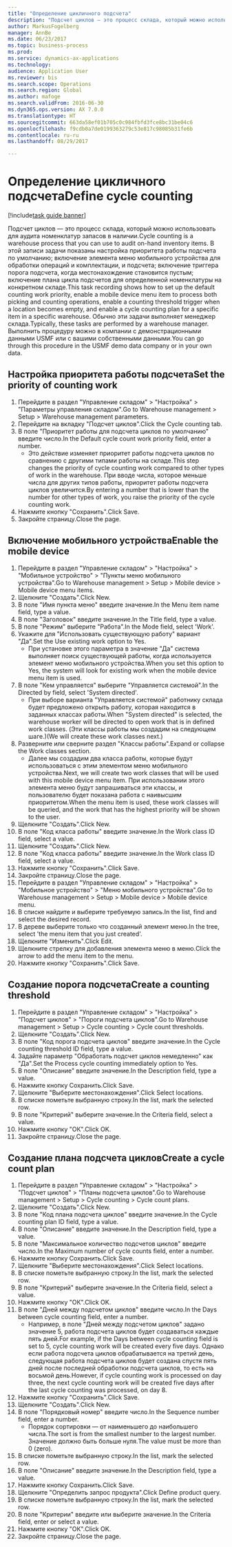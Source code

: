 ```yaml
--- 
title: "Определение цикличного подсчета"
description: "Подсчет циклов — это процесс склада, который можно использовать для аудита номенклатур запасов в наличии."
author: MarkusFogelberg
manager: AnnBe
ms.date: 06/23/2017
ms.topic: business-process
ms.prod: 
ms.service: dynamics-ax-applications
ms.technology: 
audience: Application User
ms.reviewer: bis
ms.search.scope: Operations
ms.search.region: Global
ms.author: mafoge
ms.search.validFrom: 2016-06-30
ms.dyn365.ops.version: AX 7.0.0
ms.translationtype: HT
ms.sourcegitcommit: 663da58ef01b705c0c984fbfd3fce8bc31be04c6
ms.openlocfilehash: f9cdb0a7de0199363279c53e817c98085b31fe6b
ms.contentlocale: ru-ru
ms.lasthandoff: 08/29/2017

---
```

# <a name="define-cycle-counting"></a><span data-ttu-id="38022-103">Определение цикличного подсчета</span><span class="sxs-lookup"><span data-stu-id="38022-103">Define cycle counting</span></span> 

[!include[task guide banner](../../includes/task-guide-banner.md)]

<span data-ttu-id="38022-104">Подсчет циклов — это процесс склада, который можно использовать для аудита номенклатур запасов в наличии.</span><span class="sxs-lookup"><span data-stu-id="38022-104">Cycle counting is a warehouse process that you can use to audit on-hand inventory items.</span></span> <span data-ttu-id="38022-105">В этой записи задачи показаны настройка приоритета работы подсчета по умолчанию; включение элемента меню мобильного устройства для обработки операций и комплектации, и подсчета; включение триггера порога подсчета, когда местонахождение становится пустым; включение плана цикла подсчетов для определенной номенклатуры на конкретном складе.</span><span class="sxs-lookup"><span data-stu-id="38022-105">This task recording shows how to set up the default counting work priority, enable a mobile device menu item to process both picking and counting operations, enable a counting threshold trigger when a location becomes empty, and enable a cycle counting plan for a specific item in a specific warehouse.</span></span> <span data-ttu-id="38022-106">Обычно эти задачи выполняет менеджер склада.</span><span class="sxs-lookup"><span data-stu-id="38022-106">Typically, these tasks are performed by a warehouse manager.</span></span> <span data-ttu-id="38022-107">Выполнить процедуру можно в компании с демонстрационными данными USMF или с вашими собственными данными.</span><span class="sxs-lookup"><span data-stu-id="38022-107">You can go through this procedure in the USMF demo data company or in your own data.</span></span>


## <a name="set-the-priority-of-counting-work"></a><span data-ttu-id="38022-108">Настройка приоритета работы подсчета</span><span class="sxs-lookup"><span data-stu-id="38022-108">Set the priority of counting work</span></span>
1. <span data-ttu-id="38022-109">Перейдите в раздел "Управление складом" > "Настройка" > "Параметры управления складом".</span><span class="sxs-lookup"><span data-stu-id="38022-109">Go to Warehouse management > Setup > Warehouse management parameters.</span></span>
2. <span data-ttu-id="38022-110">Перейдите на вкладку "Подсчет циклов".</span><span class="sxs-lookup"><span data-stu-id="38022-110">Click the Cycle counting tab.</span></span>
3. <span data-ttu-id="38022-111">В поле "Приоритет работы для подсчета циклов по умолчанию" введите число.</span><span class="sxs-lookup"><span data-stu-id="38022-111">In the Default cycle count work priority field, enter a number.</span></span>
    * <span data-ttu-id="38022-112">Это действие изменяет приоритет работы подсчета циклов по сравнению с другими типами работы на складе.</span><span class="sxs-lookup"><span data-stu-id="38022-112">This step changes the priority of cycle counting work compared to other types of work in the warehouse.</span></span> <span data-ttu-id="38022-113">При вводе числа, которое меньше числа для других типов работы, приоритет работы подсчета циклов увеличится.</span><span class="sxs-lookup"><span data-stu-id="38022-113">By entering a number that is lower than the number for other types of work, you raise the priority of the cycle counting work.</span></span>  
4. <span data-ttu-id="38022-114">Нажмите кнопку "Сохранить".</span><span class="sxs-lookup"><span data-stu-id="38022-114">Click Save.</span></span>
5. <span data-ttu-id="38022-115">Закройте страницу.</span><span class="sxs-lookup"><span data-stu-id="38022-115">Close the page.</span></span>

## <a name="enable-the-mobile-device"></a><span data-ttu-id="38022-116">Включение мобильного устройства</span><span class="sxs-lookup"><span data-stu-id="38022-116">Enable the mobile device</span></span>
1. <span data-ttu-id="38022-117">Перейдите в раздел "Управление складом" > "Настройка" > "Мобильное устройство" > "Пункты меню мобильного устройства".</span><span class="sxs-lookup"><span data-stu-id="38022-117">Go to Warehouse management > Setup > Mobile device > Mobile device menu items.</span></span>
2. <span data-ttu-id="38022-118">Щелкните "Создать".</span><span class="sxs-lookup"><span data-stu-id="38022-118">Click New.</span></span>
3. <span data-ttu-id="38022-119">В поле "Имя пункта меню" введите значение.</span><span class="sxs-lookup"><span data-stu-id="38022-119">In the Menu item name field, type a value.</span></span>
4. <span data-ttu-id="38022-120">В поле "Заголовок" введите значение.</span><span class="sxs-lookup"><span data-stu-id="38022-120">In the Title field, type a value.</span></span>
5. <span data-ttu-id="38022-121">В поле "Режим" выберите "Работа".</span><span class="sxs-lookup"><span data-stu-id="38022-121">In the Mode field, select 'Work'.</span></span>
6. <span data-ttu-id="38022-122">Укажите для "Использовать существующую работу" вариант "Да".</span><span class="sxs-lookup"><span data-stu-id="38022-122">Set the Use existing work option to Yes.</span></span>
    * <span data-ttu-id="38022-123">При установке этого параметра в значение "Да" система выполняет поиск существующей работы, когда используется элемент меню мобильного устройства.</span><span class="sxs-lookup"><span data-stu-id="38022-123">When you set this option to Yes, the system will look for existing work when the mobile device menu item is used.</span></span>  
7. <span data-ttu-id="38022-124">В поле "Кем управляется" выберите "Управляется системой".</span><span class="sxs-lookup"><span data-stu-id="38022-124">In the Directed by field, select 'System directed'.</span></span>
    * <span data-ttu-id="38022-125">При выборе варианта "Управляется системой" работнику склада будет предложено открыть работу, которая находится в заданных классах работы.</span><span class="sxs-lookup"><span data-stu-id="38022-125">When "System directed" is selected, the warehouse worker will be directed to open work that is in defined work classes.</span></span> <span data-ttu-id="38022-126">(Эти классы работы мы создадим на следующем шаге.)</span><span class="sxs-lookup"><span data-stu-id="38022-126">(We will create these work classes next.)</span></span>  
8. <span data-ttu-id="38022-127">Разверните или сверните раздел "Классы работы".</span><span class="sxs-lookup"><span data-stu-id="38022-127">Expand or collapse the Work classes section.</span></span>
    * <span data-ttu-id="38022-128">Далее мы создадим два класса работы, которые будут использоваться с этим элементом меню мобильного устройства.</span><span class="sxs-lookup"><span data-stu-id="38022-128">Next, we will create two work classes that will be used with this mobile device menu item.</span></span> <span data-ttu-id="38022-129">При использовании этого элемента меню будут запрашиваться эти классы, и пользователю будет показана работа с наивысшим приоритетом.</span><span class="sxs-lookup"><span data-stu-id="38022-129">When the menu item is used, these work classes will be queried, and the work that has the highest priority will be shown to the user.</span></span>  
9. <span data-ttu-id="38022-130">Щелкните "Создать".</span><span class="sxs-lookup"><span data-stu-id="38022-130">Click New.</span></span>
10. <span data-ttu-id="38022-131">В поле "Код класса работы" введите значение.</span><span class="sxs-lookup"><span data-stu-id="38022-131">In the Work class ID field, select a value.</span></span>
11. <span data-ttu-id="38022-132">Щелкните "Создать".</span><span class="sxs-lookup"><span data-stu-id="38022-132">Click New.</span></span>
12. <span data-ttu-id="38022-133">В поле "Код класса работы" введите значение.</span><span class="sxs-lookup"><span data-stu-id="38022-133">In the Work class ID field, select a value.</span></span>
13. <span data-ttu-id="38022-134">Нажмите кнопку "Сохранить".</span><span class="sxs-lookup"><span data-stu-id="38022-134">Click Save.</span></span>
14. <span data-ttu-id="38022-135">Закройте страницу.</span><span class="sxs-lookup"><span data-stu-id="38022-135">Close the page.</span></span>
15. <span data-ttu-id="38022-136">Перейдите в раздел "Управление складом" > "Настройка" > "Мобильное устройство" > "Меню мобильного устройства".</span><span class="sxs-lookup"><span data-stu-id="38022-136">Go to Warehouse management > Setup > Mobile device > Mobile device menu.</span></span>
16. <span data-ttu-id="38022-137">В списке найдите и выберите требуемую запись.</span><span class="sxs-lookup"><span data-stu-id="38022-137">In the list, find and select the desired record.</span></span>
17. <span data-ttu-id="38022-138">В дереве выберите только что созданный элемент меню.</span><span class="sxs-lookup"><span data-stu-id="38022-138">In the tree, select 'the menu item that you just created'.</span></span>
18. <span data-ttu-id="38022-139">Щелкните "Изменить".</span><span class="sxs-lookup"><span data-stu-id="38022-139">Click Edit.</span></span>
19. <span data-ttu-id="38022-140">Щелкните стрелку для добавления элемента меню в меню.</span><span class="sxs-lookup"><span data-stu-id="38022-140">Click the arrow to add the menu item to the menu.</span></span>
20. <span data-ttu-id="38022-141">Нажмите кнопку "Сохранить".</span><span class="sxs-lookup"><span data-stu-id="38022-141">Click Save.</span></span>

## <a name="create-a-counting-threshold"></a><span data-ttu-id="38022-142">Создание порога подсчета</span><span class="sxs-lookup"><span data-stu-id="38022-142">Create a counting threshold</span></span>
1. <span data-ttu-id="38022-143">Перейдите в раздел "Управление складом" > "Настройка" > "Подсчет циклов" > "Пороги подсчета циклов".</span><span class="sxs-lookup"><span data-stu-id="38022-143">Go to Warehouse management > Setup > Cycle counting > Cycle count thresholds.</span></span>
2. <span data-ttu-id="38022-144">Щелкните "Создать".</span><span class="sxs-lookup"><span data-stu-id="38022-144">Click New.</span></span>
3. <span data-ttu-id="38022-145">В поле "Код порога подсчета циклов" введите значение.</span><span class="sxs-lookup"><span data-stu-id="38022-145">In the Cycle counting threshold ID field, type a value.</span></span>
4. <span data-ttu-id="38022-146">Задайте параметр "Обработать подсчет циклов немедленно" как "Да".</span><span class="sxs-lookup"><span data-stu-id="38022-146">Set the Process cycle counting immediately option to Yes.</span></span>
5. <span data-ttu-id="38022-147">В поле "Описание" введите значение.</span><span class="sxs-lookup"><span data-stu-id="38022-147">In the Description field, type a value.</span></span>
6. <span data-ttu-id="38022-148">Нажмите кнопку Сохранить.</span><span class="sxs-lookup"><span data-stu-id="38022-148">Click Save.</span></span>
7. <span data-ttu-id="38022-149">Щелкните "Выберите местонахождения".</span><span class="sxs-lookup"><span data-stu-id="38022-149">Click Select locations.</span></span>
8. <span data-ttu-id="38022-150">В списке пометьте выбранную строку.</span><span class="sxs-lookup"><span data-stu-id="38022-150">In the list, mark the selected row.</span></span>
9. <span data-ttu-id="38022-151">В поле "Критерий" выберите значение.</span><span class="sxs-lookup"><span data-stu-id="38022-151">In the Criteria field, select a value.</span></span>
10. <span data-ttu-id="38022-152">Нажмите кнопку "OК".</span><span class="sxs-lookup"><span data-stu-id="38022-152">Click OK.</span></span>
11. <span data-ttu-id="38022-153">Закройте страницу.</span><span class="sxs-lookup"><span data-stu-id="38022-153">Close the page.</span></span>

## <a name="create-a-cycle-count-plan"></a><span data-ttu-id="38022-154">Создание плана подсчета циклов</span><span class="sxs-lookup"><span data-stu-id="38022-154">Create a cycle count plan</span></span>
1. <span data-ttu-id="38022-155">Перейдите в раздел "Управление складом" > "Настройка" > "Подсчет циклов" > "Планы подсчета циклов".</span><span class="sxs-lookup"><span data-stu-id="38022-155">Go to Warehouse management > Setup > Cycle counting > Cycle count plans.</span></span>
2. <span data-ttu-id="38022-156">Щелкните "Создать".</span><span class="sxs-lookup"><span data-stu-id="38022-156">Click New.</span></span>
3. <span data-ttu-id="38022-157">В поле "Код плана подсчета циклов" введите значение.</span><span class="sxs-lookup"><span data-stu-id="38022-157">In the Cycle counting plan ID field, type a value.</span></span>
4. <span data-ttu-id="38022-158">В поле "Описание" введите значение.</span><span class="sxs-lookup"><span data-stu-id="38022-158">In the Description field, type a value.</span></span>
5. <span data-ttu-id="38022-159">В поле "Максимальное количество подсчетов циклов" введите число.</span><span class="sxs-lookup"><span data-stu-id="38022-159">In the Maximum number of cycle counts field, enter a number.</span></span>
6. <span data-ttu-id="38022-160">Нажмите кнопку Сохранить.</span><span class="sxs-lookup"><span data-stu-id="38022-160">Click Save.</span></span>
7. <span data-ttu-id="38022-161">Щелкните "Выберите местонахождения".</span><span class="sxs-lookup"><span data-stu-id="38022-161">Click Select locations.</span></span>
8. <span data-ttu-id="38022-162">В списке пометьте выбранную строку.</span><span class="sxs-lookup"><span data-stu-id="38022-162">In the list, mark the selected row.</span></span>
9. <span data-ttu-id="38022-163">В поле "Критерий" выберите значение.</span><span class="sxs-lookup"><span data-stu-id="38022-163">In the Criteria field, select a value.</span></span>
10. <span data-ttu-id="38022-164">Нажмите кнопку "OК".</span><span class="sxs-lookup"><span data-stu-id="38022-164">Click OK.</span></span>
11. <span data-ttu-id="38022-165">В поле "Дней между подсчетом циклов" введите число.</span><span class="sxs-lookup"><span data-stu-id="38022-165">In the Days between cycle counting field, enter a number.</span></span>
    * <span data-ttu-id="38022-166">Например, в поле "Дней между подсчетом циклов" задано значение 5, работа подсчета циклов будет создаваться каждые пять дней.</span><span class="sxs-lookup"><span data-stu-id="38022-166">For example, if the Days between cycle counting field is set to 5, cycle counting work will be created every five days.</span></span> <span data-ttu-id="38022-167">Однако если работа подсчета циклов обрабатывается на третий день, следующая работа подсчета циклов будет создана спустя пять дней после последней обработки подсчета циклов, то есть на восьмой день.</span><span class="sxs-lookup"><span data-stu-id="38022-167">However, if cycle counting work is processed on day three, the next cycle counting work will be created five days after the last cycle counting was processed, on day 8.</span></span>  
12. <span data-ttu-id="38022-168">Нажмите кнопку "Сохранить".</span><span class="sxs-lookup"><span data-stu-id="38022-168">Click Save.</span></span>
13. <span data-ttu-id="38022-169">Щелкните "Создать".</span><span class="sxs-lookup"><span data-stu-id="38022-169">Click New.</span></span>
14. <span data-ttu-id="38022-170">В поле "Порядковый номер" введите число.</span><span class="sxs-lookup"><span data-stu-id="38022-170">In the Sequence number field, enter a number.</span></span>
    * <span data-ttu-id="38022-171">Порядок сортировки — от наименьшего до наибольшего числа.</span><span class="sxs-lookup"><span data-stu-id="38022-171">The sort is from the smallest number to the largest number.</span></span> <span data-ttu-id="38022-172">Значение должно быть больше нуля.</span><span class="sxs-lookup"><span data-stu-id="38022-172">The value must be more than 0 (zero).</span></span>  
15. <span data-ttu-id="38022-173">В списке пометьте выбранную строку.</span><span class="sxs-lookup"><span data-stu-id="38022-173">In the list, mark the selected row.</span></span>
16. <span data-ttu-id="38022-174">В поле "Описание" введите значение.</span><span class="sxs-lookup"><span data-stu-id="38022-174">In the Description field, type a value.</span></span>
17. <span data-ttu-id="38022-175">Нажмите кнопку Сохранить.</span><span class="sxs-lookup"><span data-stu-id="38022-175">Click Save.</span></span>
18. <span data-ttu-id="38022-176">Щелкните "Определить запрос продукта".</span><span class="sxs-lookup"><span data-stu-id="38022-176">Click Define product query.</span></span>
19. <span data-ttu-id="38022-177">В списке пометьте выбранную строку.</span><span class="sxs-lookup"><span data-stu-id="38022-177">In the list, mark the selected row.</span></span>
20. <span data-ttu-id="38022-178">В поле "Критерии" введите или выберите значение.</span><span class="sxs-lookup"><span data-stu-id="38022-178">In the Criteria field, enter or select a value.</span></span>
21. <span data-ttu-id="38022-179">Нажмите кнопку "OК".</span><span class="sxs-lookup"><span data-stu-id="38022-179">Click OK.</span></span>
22. <span data-ttu-id="38022-180">Закройте страницу.</span><span class="sxs-lookup"><span data-stu-id="38022-180">Close the page.</span></span>


